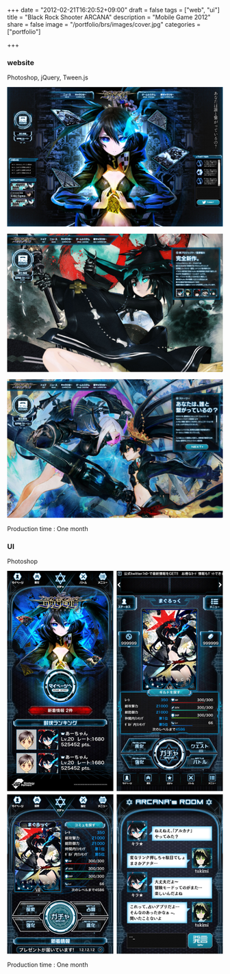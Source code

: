 +++
date = "2012-02-21T16:20:52+09:00"
draft = false
tags = ["web", "ui"]
title = "Black Rock Shooter ARCANA"
description = "Mobile Game 2012"
share = false
image = "/portfolio/brs/images/cover.jpg"
categories = ["portfolio"]

+++

### website

Photoshop, jQuery, Tween.js

![](images/brs_00.jpg)

![](images/brs_01.jpg)

![](images/brs_02.jpg)

Production time : One month

### UI

Photoshop

![](images/brs_03.jpg)

Production time : One month

